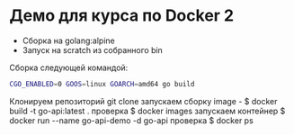 # Демо для курса по Docker 2
- Сборка на golang:alpine
- Запуск на scratch из собранного bin

Сборка следующей командой:
```bash
CGO_ENABLED=0 GOOS=linux GOARCH=amd64 go build
```

Клонируем репозиторий git clone
запускаем сборку image - $ docker build -t go-api:latest .
проверка $ docker images
запускаем контейнер $ docker run --name go-api-demo -d go-api
проверка $ docker ps 